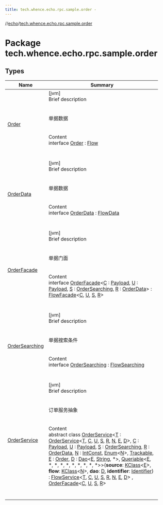 ```yaml
---
title: tech.whence.echo.rpc.sample.order -
---
```

//[echo](../index.md)/[tech.whence.echo.rpc.sample.order](index.md)



# Package tech.whence.echo.rpc.sample.order  


## Types  
  
|  Name|  Summary| 
|---|---|
| [Order](-order/index.md)| [jvm]  <br>Brief description  <br><br><br>单据数据<br><br>  <br>Content  <br>interface [Order](-order/index.md) : [Flow](../tech.whence.echo.rpc.sample.flow/-flow/index.md)  <br><br><br>
| [OrderData](-order-data/index.md)| [jvm]  <br>Brief description  <br><br><br>单据数据<br><br>  <br>Content  <br>interface [OrderData](-order-data/index.md) : [FlowData](../tech.whence.echo.rpc.sample.flow/-flow-data/index.md)  <br><br><br>
| [OrderFacade](-order-facade/index.md)| [jvm]  <br>Brief description  <br><br><br>单据门面<br><br>  <br>Content  <br>interface [OrderFacade](-order-facade/index.md)<[C](-order-facade/index.md) : [Payload](../tech.whence.echo.rpc.payload/-payload/index.md), [U](-order-facade/index.md) : [Payload](../tech.whence.echo.rpc.payload/-payload/index.md), [S](-order-facade/index.md) : [OrderSearching](-order-searching/index.md), [R](-order-facade/index.md) : [OrderData](-order-data/index.md)> : [FlowFacade](../tech.whence.echo.rpc.sample.flow/-flow-facade/index.md)<[C](-order-facade/index.md), [U](-order-facade/index.md), [S](-order-facade/index.md), [R](-order-facade/index.md)>   <br><br><br>
| [OrderSearching](-order-searching/index.md)| [jvm]  <br>Brief description  <br><br><br>单据搜索条件<br><br>  <br>Content  <br>interface [OrderSearching](-order-searching/index.md) : [FlowSearching](../tech.whence.echo.rpc.sample.flow/-flow-searching/index.md)  <br><br><br>
| [OrderService](-order-service/index.md)| [jvm]  <br>Brief description  <br><br><br>订单服务抽象<br><br>  <br>Content  <br>abstract class [OrderService](-order-service/index.md)<[T](-order-service/index.md) : [OrderService](-order-service/index.md)<[T](-order-service/index.md), [C](-order-service/index.md), [U](-order-service/index.md), [S](-order-service/index.md), [R](-order-service/index.md), [N](-order-service/index.md), [E](-order-service/index.md), [D](-order-service/index.md)>, [C](-order-service/index.md) : [Payload](../tech.whence.echo.rpc.payload/-payload/index.md), [U](-order-service/index.md) : [Payload](../tech.whence.echo.rpc.payload/-payload/index.md), [S](-order-service/index.md) : [OrderSearching](-order-searching/index.md), [R](-order-service/index.md) : [OrderData](-order-data/index.md), [N](-order-service/index.md) : [IntConst](../tech.whence.echo.container.constant/-int-const/index.md), [Enum](https://kotlinlang.org/api/latest/jvm/stdlib/kotlin/-enum/index.html)<[N](-order-service/index.md)>, [Trackable](../tech.whence.echo.rpc.sample.flow/-trackable/index.md), [E](-order-service/index.md) : [Order](-order/index.md), [D](-order-service/index.md) : [Dao](../tech.whence.echo.dal.dao/-dao/index.md)<[E](-order-service/index.md), [String](https://kotlinlang.org/api/latest/jvm/stdlib/kotlin/-string/index.html), *>, [Queriable](../tech.whence.echo.dal.dao/-queriable/index.md)<[E](-order-service/index.md), *, *, *, *, *, *, *, *, *>>(**source**: [KClass](https://kotlinlang.org/api/latest/jvm/stdlib/kotlin.reflect/-k-class/index.html)<[E](-order-service/index.md)>, **flow**: [KClass](https://kotlinlang.org/api/latest/jvm/stdlib/kotlin.reflect/-k-class/index.html)<[N](-order-service/index.md)>, **dao**: [D](-order-service/index.md), **identifier**: [Identifier](../tech.whence.echo.dal.entity.id/-identifier/index.md)) : [FlowService](../tech.whence.echo.rpc.sample.flow/-flow-service/index.md)<[T](-order-service/index.md), [C](-order-service/index.md), [U](-order-service/index.md), [S](-order-service/index.md), [R](-order-service/index.md), [N](-order-service/index.md), [E](-order-service/index.md), [D](-order-service/index.md)> , [OrderFacade](-order-facade/index.md)<[C](-order-service/index.md), [U](-order-service/index.md), [S](-order-service/index.md), [R](-order-service/index.md)>   <br><br><br>

